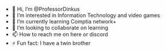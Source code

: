 - 👋 Hi, I’m @ProfessorDinkus
- 👀 I’m interested in Information Technology and video games
- 🌱 I’m currently learning Comptia network+
- 💞️ I’m looking to collaborate on learning
- 📫 How to reach me on here or discord
- ⚡ Fun fact: I have a twin brother

<!---
ProfessorDinkus/ProfessorDinkus is a ✨ special ✨ repository because its `README.md` (this file) appears on your GitHub profile.
You can click the Preview link to take a look at your changes.
--->
